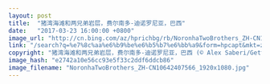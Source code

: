 ```yaml
---
layout: post
title:  "猪湾海滩和两兄弟岩层，费尔南多-迪诺罗尼亚，巴西"
date:   "2017-03-23 16:00:00 +0800"
image_url: "http://cn.bing.com/az/hprichbg/rb/NoronhaTwoBrothers_ZH-CN10642407566_1920x1080.jpg"
link: "/search?q=%e7%8c%aa%e6%b9%be%e6%b5%b7%e6%bb%a9&form=hpcapt&mkt=zh-cn"
copyright: "猪湾海滩和两兄弟岩层，费尔南多-迪诺罗尼亚，巴西 (© Alex Saberi/Getty Images)"
image_hash: "e2742a10e56cc93e5f33c2ddf6ddcb86"
image_filename: "NoronhaTwoBrothers_ZH-CN10642407566_1920x1080.jpg"
---
```

